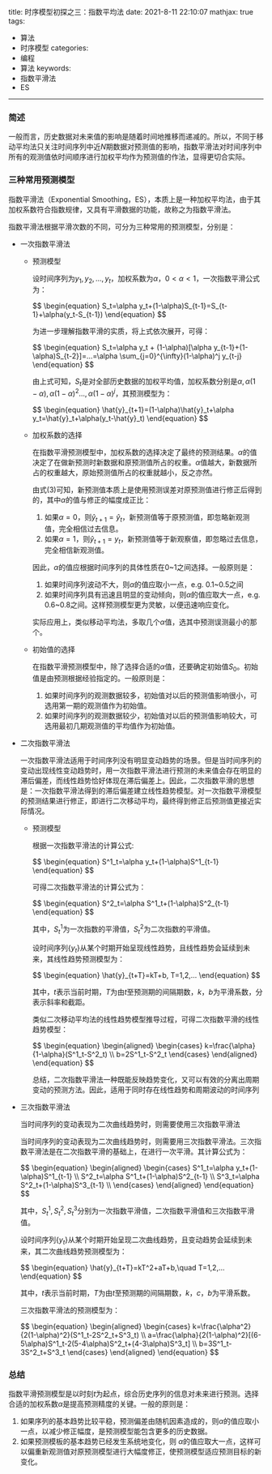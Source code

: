 title: 时序模型初探之三：指数平均法
date: 2021-8-11 22:10:07
mathjax: true
tags:
- 算法
- 时序模型
categories:
- 编程
- 算法
keywords:
- 指数平滑法
- ES

---

### 简述

一般而言，历史数据对未来值的影响是随着时间地推移而递减的。所以，不同于移动平均法只关注时间序列中近$N$期数据对预测值的影响，指数平滑法对时间序列中所有的观测值依时间顺序进行加权平均作为预测值的作法，显得更切合实际。

<!-- more -->

### 三种常用预测模型

指数平滑法（Exponential Smoothing，ES），本质上是一种加权平均法，由于其加权系数符合指数规律，又具有平滑数据的功能，故称之为指数平滑法。

指数平滑法根据平滑次数的不同，可分为三种常用的预测模型，分别是：

- 一次指数平滑法
    - 预测模型
        
        设时间序列为$y_1,y_2,...,y_t$，加权系数为$\alpha，0 \lt \alpha \lt 1$，一次指数平滑公式为：
        
        <div>
        $$
        \begin{equation}
        S_t=\alpha y_t+(1-\alpha)S_{t-1}=S_{t-1}+\alpha(y_t-S_{t-1})
        \end{equation}
        $$
        </div>
        
        为进一步理解指数平滑的实质，将上式依次展开，可得：
        
        <div>
        $$
        \begin{equation}
        S_t=\alpha y_t + (1-\alpha)[\alpha y_{t-1}+(1-\alpha)S_{t-2}]=...=\alpha \sum_{j=0}^{\infty}(1-\alpha)^j y_{t-j}
        \end{equation}
        $$
        </div>
        
        由上式可知，$S_t$是对全部历史数据的加权平均值，加权系数分别是$\alpha,\alpha(1-\alpha),\alpha(1-\alpha)^2...,\alpha(1-\alpha)^j$，其预测模型为：
        
        <div>
        $$
        \begin{equation}
        \hat{y}_{t+1}=(1-\alpha)\hat{y}_t+\alpha y_t=\hat{y}_t+\alpha(y_t-\hat{y}_t)
        \end{equation}
        $$
        </div>
        
    - 加权系数的选择
        
        在指数平滑预测模型中，加权系数的选择决定了最终的预测结果。$\alpha$的值决定了在做新预测时新数据和原预测值所占的权重。$\alpha$值越大，新数据所占的权重越大，原始预测值所占的权重就越小，反之亦然。
        
        由式(3)可知，新预测值本质上是使用预测误差对原预测值进行修正后得到的，其中$\alpha$的值与修正的幅度成正比：
        
        1. 如果$\alpha=0$，则$\hat{y}_{t+1}=\hat{y}_t$，新预测值等于原预测值，即忽略新观测值，完全相信过去信息。
        2. 如果$\alpha=1$，则$\hat{y}_{t+1}=y_t$，新预测值等于新观察值，即忽略过去信息，完全相信新观测值。
        
        因此，$\alpha$的值应根据时间序列的具体性质在0~1之间选择。一般原则是：
        
        1. 如果时间序列波动不大，则$\alpha$的值应取小一点，e.g. 0.1~0.5之间
        2. 如果时间序列具有迅速且明显的变动倾向，则$\alpha$的值应取大一点，e.g. 0.6~0.8之间。这样预测模型更为灵敏，以便迅速响应变化。
        
        实际应用上，类似移动平均法，多取几个$\alpha$值，选其中预测误测最小的那个。
        
    - 初始值的选择
        
        在指数平滑预测模型中，除了选择合适的$\alpha$值，还要确定初始值$S_0$。初始值是由预测根据经验指定的。一般原则是：
        
        1. 如果时间序列的观测数据较多，初始值对以后的预测值影响很小，可选用第一期的观测值作为初始值。
        2. 如果时间序列的观测数据较少，初始值对以后的预测值影响较大，可选用最初几期观测值的平均值作为初始值。
- 二次指数平滑法
    
    一次指数平滑法适用于时间序列没有明显变动趋势的场景。但是当时间序列的变动出现线性变动趋势时，用一次指数平滑法进行预测的未来值会存在明显的滞后偏差，而线性趋势恰好体现在滞后偏差上。因此，二次指数平滑的思想是：一次指数平滑法得到的滞后偏差建立线性趋势模型。对一次指数平滑模型的预测结果进行修正，即进行二次移动平均，最终得到修正后预测值更接近实际情况。
    
    - 预测模型
        
        根据一次指数平滑法的计算公式:
        
        <div>
        $$
        \begin{equation}
        S^1_t=\alpha y_t+(1-\alpha)S^1_{t-1}
        \end{equation}
        $$
        </div>
        
        可得二次指数平滑法的计算公式为：
        
        <div>
        $$
        \begin{equation}
        S^2_t=\alpha S^1_t+(1-\alpha)S^2_{t-1}
        \end{equation}
        $$
        </div>
        
        其中，$S^1_t$为一次指数的平滑值，$S^2_t$为二次指数的平滑值。
        
        设时间序列$\{y_t\}$从某个时期开始呈现线性趋势，且线性趋势会延续到未来，其线性趋势预测模型为：
        
        <div>
        $$
        \begin{equation}
        \hat{y}_{t+T}=kT+b, T=1,2,... 
        \end{equation}
        $$
        </div>
        
        其中，$t$表示当前时期，$T$为由$t$至预测期的间隔期数，$k，b$为平滑系数，分表示斜率和截距。
        
        类似二次移动平均法的线性趋势模型推导过程，可得二次指数平滑的线性趋势模型：
        
        <div>
        $$
        \begin{equation}
        \begin{aligned}
        \begin{cases}
        k=\frac{\alpha}{1-\alpha}(S^1_t-S^2_t) \\
        b=2S^1_t-S^2_t
        \end{cases}
        \end{aligned}
        \end{equation}
        $$
        </div>
        
        总结，二次指数平滑法一种既能反映趋势变化，又可以有效的分离出周期变动的预测方法。因此，适用于同时存在线性趋势和周期波动的时间序列
        
- 三次指数平滑法
    
    当时间序列的变动表现为二次曲线趋势时，则需要使用三次指数平滑法
    
    当时间序列的变动表现为二次曲线趋势时，则需要用三次指数平滑法。三次指数平滑法是在二次指数平滑的基础上，在进行一次平滑。其计算公式为：
    
    <div>
    $$
    \begin{equation}
    \begin{aligned}
    \begin{cases}
    S^1_t=\alpha y_t+(1-\alpha)S^1_{t-1} \\
    S^2_t=\alpha S^1_t+(1-\alpha)S^2_{t-1} \\
    S^3_t=\alpha S^2_t+(1-\alpha)S^3_{t-1} \\
    \end{cases}
    \end{aligned}
    \end{equation}
    $$
    </div>
    
    其中，$S^1_t,S^2_t,S^3_t$分别为一次指数平滑值，二次指数平滑值和三次指数平滑值。
    
    设时间序列$\{y_t\}$从某个时期开始呈现二次曲线趋势，且变动趋势会延续到未来，其二次曲线趋势预测模型为：
    
    <div>
    $$
    \begin{equation}
    \hat{y}_{t+T}=kT^2+aT+b,\quad T=1,2,...
    \end{equation}
    $$
    </div>
    
    其中，$t$表示当前时期，$T$为由$t$至预测期的间隔期数，$k，c，b$为平滑系数。
    
    三次指数平滑法的预测模型为：
    
    <div>
    $$
    \begin{equation}
    \begin{aligned}
    \begin{cases}
    k=\frac{\alpha^2}{2(1-\alpha)^2}(S^1_t-2S^2_t+S^3_t) \\
    a=\frac{\alpha}{2(1-\alpha)^2}[(6-5\alpha)S^1_t-2(5-4\alpha)S^2_t+(4-3\alpha)S^3_t] \\
    b=3S^1_t-3S^2_t+S^3_t
    \end{cases}
    \end{aligned}
    \end{equation}
    $$
    </div>
    

### 总结

指数平滑预测模型是以时刻$t$为起点，综合历史序列的信息对未来进行预测。选择合适的加权系数$\alpha$是提高预测精度的关键。一般的原则是：

1. 如果序列的基本趋势比较平稳，预测偏差由随机因素造成的，则$\alpha$的值应取小一点，以减少修正幅度，是预测模型能包含更多的历史数据。
2. 如果预测模板的基本趋势已经发生系统地变化，则 $\alpha$的值应取大一点，这样可以偏重新观测值对原预测模型进行大幅度修正，使预测模型适应预测目标的新变化。